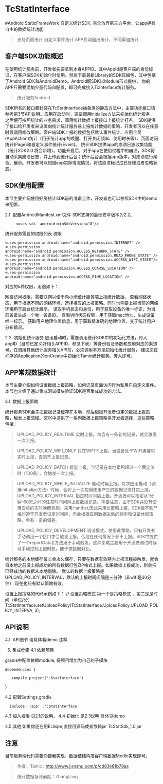 # TcStatInterface
#Android StaticFrameWork
自定义统计SDK, 完全放弃第三方平台，让app拥有自主的数据统计功能
>支持页面统计
>自定义事件统计
>APP启动退出统计，不同渠道统计




客户端SDK功能概述
-------
在使用统计服务前，开发者先要拿到本身APPID。其中AppId是客户端的身份标识，在客户端SDK初始化时使用。然后下载最新Library的SDK压缩包，其中包括了Android SDK和AndroidDemo。Android版SDK以Module形式提供， 你的APP只需要添加少量代码和配置，即可完成接入TcInterface统计服务。

>统计服务Android

SDK所有的接口都封装在TcStatInterface抽象类的静态方法中，主要功能接口请参考第3节API说明。应用在启动时，需要调用initialize方法来初始化统计服务，之后便可按照统计的业务需求，调用统计数据上报接口上报统计打点。
SDK提供了接口给开发者来设置向统计统计服务器上报统计数据的策略，开发者可以在任意时候调用修改策略。客户端SDK上报的数据包括默认事件统计、应用全局(AppAction)统计（用于统计app的唤醒、打开关闭频率、使用时长等）、页面访问统计(Page)和自定义事件统计(Event)。
统计SDK提供app的崩溃日志收集功能（统计SDK2.0 将会新增）。功能开启后，对于app在使用过程中的崩溃，SDK将自动采集崩溃日志，并上传到统计后台；统计后台会根据app版本，对崩溃进行聚合、展示。开发者可以根据app实际情况情况，将该崩溃标记成已处理或者忽略状态。

SDK使用配置
----


本节主要介绍使用好房统计SDK前的准备工作，开发者也可以参照SDK中的demo来配置。

2.1.  配置AndroidManifest.xml文件
SDK支持的最低安卓版本为2.2。
       
         <uses-sdk  android:minSdkVersion="8"/>
统计服务需要的权限列表
权限 
 
   
    <uses-permission android:name="android.permission.INTERNET" />
    <uses-permission android:name="android.permission.ACCESS_NETWORK_STATE" />
    <uses-permission android:name="android.permission.READ_PHONE_STATE" />
    <uses-permission android:name="android.permission.ACCESS_WIFI_STATE"/>
    <uses-permission android:name="android.permission.ACCESS_COARSE_LOCATION" />
    <uses-permission android:name="android.permission.ACCESS_FINE_LOCATION" />
  
 对应的5种权限，用途如下：
 
网络访问权限，需要联网以便于向小米统计服务端上报统计数据。
查看网络状态，用于根据不同的网络环境，选择相应的上报策略。同时也需要上报当前的网络环境用于后台统计展示。
读取手机状态和身份，用于获取设备的唯一标识，为当前设备生成一个唯一设备ID。
查看Wifi状态权限，用于获取mac地址，生成设备唯一标示。
获取用户地理位置信息，用于获取精准确的地理位置，变于统计用户分布情况。

2.2. 初始化统计服务
应用启动时，需要调用统计SDK中的初始化方法，传入appID（目前已定义好相关APPID，参见下表）等身份验证参数和应用对应的渠道号。在调用其他统计服务相关API前，必须调用本方法初始化统计服务，
建议您在程序的Application的onCreate中初始化Tamic统计服务。传入即可。



APP常规数据统计
--

本节主要介绍如何设置数据上报策略，如何记录页面访问行为和用户自定义事件。本节也介绍了通过集成测试模块验证SDK是否集成成功的方法。


3.1. 数据上报策略

统计服务SDK会先把数据记录缓存在本地，然后根据开发者设定的数据上报策略，触发上报流程。SDK中提供了一系列数据上报策略供开发者选择，这些策略包括：
   
   >UPLOAD_POLICY_REALTIME 实时上报。每当有一条新的记录，就会激发一次上报。
   
   >UPLOAD_POLICY_WIFI_ONLY 只在WIFI下上报。当设备处于WIFI连接时实时上报，否则不上报记录。
   
   > UPLOAD_POLICY_BATCH 批量上报。当记录在本地累积超过一个固定值时（100条），会触发一次上报。
   
   > UPLOAD_POLICY_WHILE_INITIALIZE
      启动时候上报。每次应用启动（调用initialize方法）时候，会将上一次应用使用产生的数据记录打包上报。
    UPLOAD_POLICY_INTERVAL
        指定时间间隔上报。开发者可以指定从1分钟-60天之间的任意时间间隔上报数据记录。需要注意，由于SDK并没有使用安卓的实时唤醒机制，采用Handler,因此采用此策略上报，SDK做不到严格的遵守开发者设定的间隔，而会根据应用数据采集的频率和设备休眠策略，会有一定的偏差。
        
> UPLOAD_POLICY_DEVELOPMENT
调试模式。使用此策略，只有开发者手动调用一个接口才会触发上报，否则在任何情况下都不上报。SDK中提供了一个reportData()方法用于手动触发。这种策略主要用于开发者调试时候可手动控制上报时机，便于做数据对比。
 

统计服务的本地缓存最长会永久保存，只要在数据有效期内上报流程被触发，就会将本地之前没上报成功的所有数据打包ZIP格式上报。如果数据上报成功，则会把已经成功的数据从本地删除。
默认的数据上报策略是UPLOAD_POLICY_INTERVAL，默认的上报时间间隔是三分钟（非wifi是30分钟） 现在也只有默认策略有效。



设置上报策略的代码示例如下：
    // 设置策略模式  第一个是策略模式   ，第二是是时间（单位/分）
       TcStatInterface.setUploadPolicy(TcStatInterface.UploadPolicy.UPLOAD_POLICY_INTERVA, 3);
    
    
    
    
    

API说明
--
 
4.1. API细节
     请具体看demo 注释

5. 集成步骤
4.1 依赖项目

 gradle中配置依赖module, 将项目增加为自己的子模块 

 
    dependencies {
 
       compile project(':StatInterface')
   }

 4.2 配置Settings.gradle
 
      include ':app' ,':StatInterface'
 
 4.3 加入权限
  见2.1的说明。
 4.4 初始化
  见2.3说明 具体见demo
  
 4.5 其他
    如果你还在用Eclispe,直接用源码或者依赖jar
    TcStatSdk_1.0.jar

注意
--
  目前服务端代码需要你自我实现，数据结结构按客户端数据Modle实现即可。



> 作者：Tamic : http://www.jianshu.com/p/cd83e81b78aa

> 统计数据存储前期：Zhangliang

